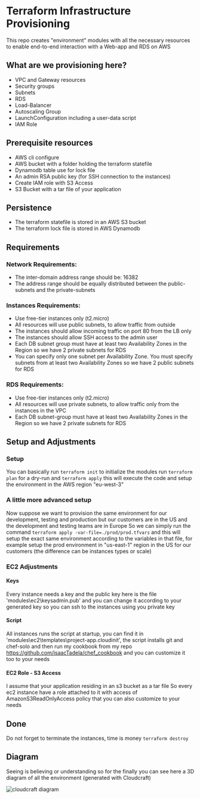 # Terraform Infrastructure Provisioning
This repo creates "environment" modules with all the necessary resources to enable end-to-end interaction with a Web-app and RDS on AWS


## What are we provisioning here?
- VPC and Gateway resources
- Security groups
- Subnets
- RDS
- Load-Balancer
- Autoscaling Group
- LaunchConfiguration including a user-data script
- IAM Role


## Prerequisite resources
- AWS cli configure
- AWS bucket with a folder holding the terraform statefile
- Dynamodb table use for lock file
- An admin RSA public key (for SSH connection to the instances)
- Create IAM role with S3 Access
- S3 Bucket with a tar file of your application


## Persistence
- The terraform statefile is stored in an AWS S3 bucket
- The terraform lock file is stored in AWS Dynamodb


## Requirements

### Network Requirements:
- The inter-domain address range should be: 16382
- The address range should be equally distributed between the public-subnets and the private-subnets

### Instances Requirements:
- Use free-tier instances only (t2.micro)
- All resources will use public subnets, to allow traffic from outside
- The instances should allow incoming traffic on port 80 from the LB only
- The instances should allow SSH access to the admin user
- Each DB subnet group must have at least two Availability Zones in the Region so we have 2 private subnets for RDS
- You can specify only one subnet per Availability Zone. You must specify subnets from at least two Availability Zones so we have 2 public subnets for RDS

### RDS Requirements:
- Use free-tier instances only (t2.micro)
- All resources will use private subnets, to allow traffic only from the instances in the VPC
- Each DB subnet-group must have at least two Availability Zones in the Region so we have 2 private subnets for RDS


## Setup and Adjustments

### Setup
You can basically run  ```terraform init```  to initialize the modules
run  ```terraform plan```  for a dry-run 
and  ```terraform apply```  this will execute the code and setup the environment in the AWS region "eu-west-3"

### A little more advanced setup
Now suppose we want to provision the same environment for our development, testing and production but our customers are in the US and the development and testing teams are in Europe
So we can simply run the command  ```terraform apply -var-file=./prod/prod.tfvars```  and this will setup the exact same environment according to the variables in that file,
for example setup the prod environment in "us-east-1" region in the US for our customers
(the difference can be instances types or scale)

### EC2 Adjustments

#### Keys
Every instance needs a key and the public key here is the file 'modules\ec2\keysadmin.pub' and you can change it according to your generated key so you can ssh to the instances using you private key

#### Script
All instances runs the script at startup, you can find it in 'modules\ec2\templates\project-app.cloudinit', 
the script installs git and chef-solo and then run my cookbook from my repo https://github.com/isaacTadela/chef_cookbook
and you can customize it too to your needs

#### EC2 Role - S3 Access
I assume that your application residing in an s3 bucket as a tar file 
So every ec2 instance have a role attached to it with access of AmazonS3ReadOnlyAccess policy that you can also customize to your needs


## Done
Do not forget to terminate the instances, time is money
```terraform destroy```

## Diagram
Seeing is believing or understanding so for the finally you can see here a 3D diagram of all the environment
(generated with Cloudcraft)

![cloudcraft diagram]( /cloudcraft%20diagram(3D).png )
